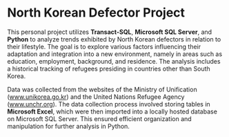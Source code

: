 # North Korean Defector Project

This personal project utilizes **Transact-SQL**, **Microsoft SQL Server**, and **Python** to analyze trends exhibited by North Korean defectors in relation to their lifestyle. The goal is to explore various factors influencing their adaptation and integration into a new environment, namely in areas such as education, employment, background, and residence. The analysis includes a historical tracking of refugees presiding in countries other than South Korea.

Data was collected from the websites of the Ministry of Unification (www.unikorea.go.kr) and the United Nations Refugee Agency (www.unchr.org).
The data collection process involved storing tables in **Microsoft Excel**, which were then imported into a locally hosted database on Microsoft SQL Server. This ensured efficient organization and manipulation for further analysis in Python.
